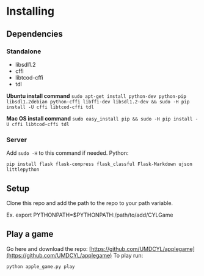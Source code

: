 # Installing

## Dependencies

### Standalone
 - libsdl1.2
 - cffi
 - libtcod-cffi
 - tdl

**Ubuntu install command**
```sudo apt-get install python-dev python-pip libsdl1.2debian python-cffi libffi-dev libsdl1.2-dev && sudo -H pip install -U cffi libtcod-cffi tdl```

**Mac OS install command**
```sudo easy_install pip && sudo -H pip install -U cffi libtcod-cffi tdl```

### Server
Add ```sudo -H``` to this command if needed.
Python:
```
pip install flask flask-compress flask_classful Flask-Markdown ujson littlepython
```

## Setup
Clone this repo and add the path to the repo to your path variable.

Ex. export PYTHONPATH=$PYTHONPATH:/path/to/add/CYLGame

## Play a game
Go here and download the repo: [https://github.com/UMDCYL/applegame](https://github.com/UMDCYL/applegame)
To play run:
```
python apple_game.py play
```
